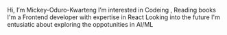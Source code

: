  Hi, I’m Mickey-Oduro-Kwarteng
 I’m interested in Codeing , Reading books
 I'm a Frontend developer with expertise in React
 Looking into the future I'm entusiatic about exploring the oppotunities in AI/ML
